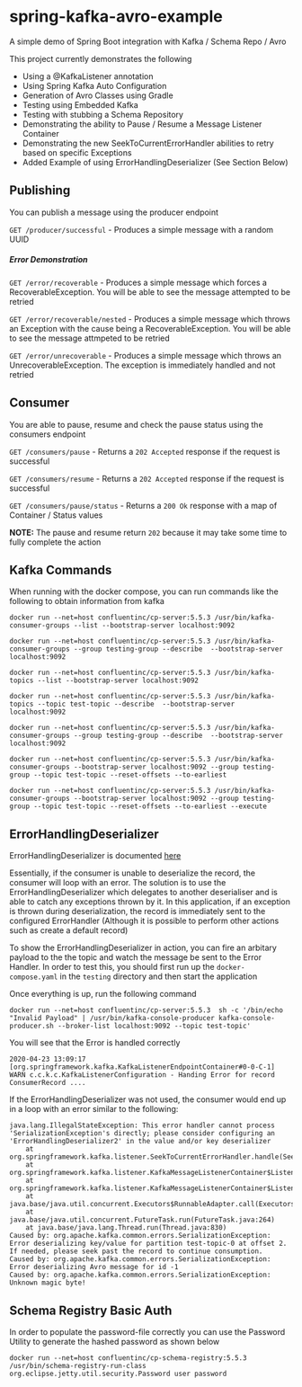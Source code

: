 # spring-kafka-avro-example
A simple demo of Spring Boot integration with Kafka / Schema Repo / Avro

This project currently demonstrates the following

- Using a @KafkaListener annotation
- Using Spring Kafka Auto Configuration
- Generation of Avro Classes using Gradle
- Testing using Embedded Kafka
- Testing with stubbing a Schema Repository
- Demonstrating the ability to Pause / Resume a Message Listener Container
- Demonstrating the new SeekToCurrentErrorHandler abilities to retry based on specific Exceptions
- Added Example of using ErrorHandlingDeserializer (See Section Below)

## Publishing

You can publish a message using the producer endpoint

`GET /producer/successful` - Produces a simple message with a random UUID

##### Error Demonstration

`GET /error/recoverable` - Produces a simple message which forces a RecoverableException. You will be able to see the message attempted to be retried

`GET /error/recoverable/nested` - Produces a simple message which throws an Exception with the cause being a RecoverableException. You will be able to see the message attmpeted to be retried

`GET /error/unrecoverable` - Produces a simple message which throws an UnrecoverableException. The exception is immediately handled and not retried

## Consumer

You are able to pause, resume and check the pause status using the consumers endpoint

`GET /consumers/pause` - Returns a `202 Accepted` response if the request is successful

`GET /consumers/resume` - Returns a `202 Accepted` response if the request is successful

`GET /consumers/pause/status` - Returns a `200 Ok` response with a map of Container / Status values

**NOTE:** The pause and resume return `202` because it may take some time to fully complete the action

## Kafka Commands

When running with the docker compose, you can run commands like the following to obtain information from kafka

`docker run --net=host confluentinc/cp-server:5.5.3 /usr/bin/kafka-consumer-groups --list --bootstrap-server localhost:9092`

`docker run --net=host confluentinc/cp-server:5.5.3 /usr/bin/kafka-consumer-groups --group testing-group --describe  --bootstrap-server localhost:9092`

`docker run --net=host confluentinc/cp-server:5.5.3 /usr/bin/kafka-topics --list --bootstrap-server localhost:9092`

`docker run --net=host confluentinc/cp-server:5.5.3 /usr/bin/kafka-topics --topic test-topic --describe  --bootstrap-server localhost:9092`

`docker run --net=host confluentinc/cp-server:5.5.3 /usr/bin/kafka-consumer-groups --group testing-group --describe  --bootstrap-server localhost:9092`

`docker run --net=host confluentinc/cp-server:5.5.3 /usr/bin/kafka-consumer-groups --bootstrap-server localhost:9092 --group testing-group --topic test-topic --reset-offsets --to-earliest`

`docker run --net=host confluentinc/cp-server:5.5.3 /usr/bin/kafka-consumer-groups --bootstrap-server localhost:9092 --group testing-group --topic test-topic --reset-offsets --to-earliest --execute`

## ErrorHandlingDeserializer

ErrorHandlingDeserializer is documented [here](https://docs.spring.io/spring-kafka/reference/html/#error-handling-deserializer)

Essentially, if the consumer is unable to deserialize the record, the consumer will loop with an error. The solution is to use the ErrorHandlingDeserializer which delegates to another deserialiser and is able to catch any exceptions thrown by it. In this application, if an exception is thrown during deserialization, the record is immediately sent to the configured ErrorHandler (Although it is possible to perform other actions such as create a default record)

To show the ErrorHandlingDeserializer in action, you can fire an arbitary payload to the the topic and watch the message be sent to the Error Handler. In order to test this, you should first run up the `docker-compose.yaml` in the `testing` directory and then start the application

Once everything is up, run the following command

`docker run --net=host confluentinc/cp-server:5.5.3  sh -c '/bin/echo "Invalid Payload" | /usr/bin/kafka-console-producer kafka-console-producer.sh --broker-list localhost:9092 --topic test-topic'`

You will see that the Error is handled correctly

`
2020-04-23 13:09:17 [org.springframework.kafka.KafkaListenerEndpointContainer#0-0-C-1] WARN c.c.k.c.KafkaListenerConfiguration - Handing Error for record ConsumerRecord ....
`

If the ErrorHandlingDeserializer was not used, the consumer would end up in a loop with an error similar to the following:

```
java.lang.IllegalStateException: This error handler cannot process 'SerializationException's directly; please consider configuring an 'ErrorHandlingDeserializer2' in the value and/or key deserializer
	at org.springframework.kafka.listener.SeekToCurrentErrorHandler.handle(SeekToCurrentErrorHandler.java:187)
	at org.springframework.kafka.listener.KafkaMessageListenerContainer$ListenerConsumer.handleConsumerException(KafkaMessageListenerContainer.java:1149)
	at org.springframework.kafka.listener.KafkaMessageListenerContainer$ListenerConsumer.run(KafkaMessageListenerContainer.java:931)
	at java.base/java.util.concurrent.Executors$RunnableAdapter.call(Executors.java:515)
	at java.base/java.util.concurrent.FutureTask.run(FutureTask.java:264)
	at java.base/java.lang.Thread.run(Thread.java:830)
Caused by: org.apache.kafka.common.errors.SerializationException: Error deserializing key/value for partition test-topic-0 at offset 2. If needed, please seek past the record to continue consumption.
Caused by: org.apache.kafka.common.errors.SerializationException: Error deserializing Avro message for id -1
Caused by: org.apache.kafka.common.errors.SerializationException: Unknown magic byte!
```

## Schema Registry Basic Auth

In order to populate the password-file correctly you can use the Password Utility to generate the hashed password as shown below

`docker run --net=host confluentinc/cp-schema-registry:5.5.3 /usr/bin/schema-registry-run-class org.eclipse.jetty.util.security.Password user password`
